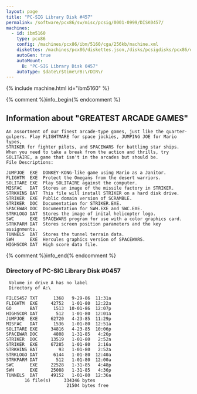 ```yaml
---
layout: page
title: "PC-SIG Library Disk #457"
permalink: /software/pcx86/sw/misc/pcsig/0001-0999/DISK0457/
machines:
  - id: ibm5160
    type: pcx86
    config: /machines/pcx86/ibm/5160/cga/256kb/machine.xml
    diskettes: /machines/pcx86/diskettes.json,/disks/pcsigdisks/pcx86/diskettes.json
    autoGen: true
    autoMount:
      B: "PC-SIG Library Disk 0457"
    autoType: $date\r$time\rB:\rDIR\r
---
```


{% include machine.html id="ibm5160" %}

{% comment %}info_begin{% endcomment %}

## Information about "GREATEST ARCADE GAMES"

    An assortment of our finest arcade-type games, just like the quarter-
    gulpers. Play FLIGHTMARE for space jockies, JUMPING JOE for Mario types,
    STRIKER for fighter pilots, and SPACEWARS for battling star ships.
    When you need to take a break from the action and thrills, try
    SOLITAIRE, a game that isn't in the arcades but should be.
    File Descriptions:
    
    JUMPJOE  EXE  DONKEY-KONG-like game using Mario as a Janitor.
    FLIGHTM  EXE  Protect the Omegans from the desert warriors.
    SOLITARE EXE  Play SOLITAIRE against the computer.
    MISFAC   DAT  Stores an image of the missile factory in STRIKER.
    STRKHINS BAT  This file will install STRIKER on a hard disk drive.
    STRIKER  EXE  Public domain version of SCRAMBLE.
    STRIKER  DOC  Documentation for STRIKER.EXE.
    SPACEWAR DOC  Documentation for SWH.EXE and SWC.EXE.
    STRKLOGO DAT  Stores the image of inital helicopter logo.
    SWC      EXE  SPACEWARS program for use with a color graphics card.
    STRKPARM DAT  Stores screen position parameters and the key assignments.
    TUNNELS  DAT  Stores the tunnel terrain data.
    SWH      EXE  Hercules graphics version of SPACEWARS.
    HIGHSCOR DAT  High score data file.
{% comment %}info_end{% endcomment %}


### Directory of PC-SIG Library Disk #0457

     Volume in drive A has no label
     Directory of A:\

    FILES457 TXT      1368   9-29-86  11:31a
    FLIGHTM  EXE     42752   1-01-80  12:22a
    GO       BAT      1513  10-01-86  12:07p
    HIGHSCOR DAT       512   1-01-80  12:01a
    JUMPJOE  EXE     62720   4-23-85  11:29p
    MISFAC   DAT      1536   1-01-80  12:51a
    SOLITARE EXE     34816   4-23-85  10:06p
    SPACEWAR DOC      4808   1-31-85   4:26p
    STRIKER  DOC     13519   1-01-80   2:52a
    STRIKER  EXE     67285   1-01-80   2:16a
    STRKHINS BAT        93   1-01-80   2:52a
    STRKLOGO DAT      6144   1-01-80  12:40a
    STRKPARM DAT       512   1-01-80  12:00a
    SWC      EXE     22528   1-31-85   4:48p
    SWH      EXE     25088   1-31-85   4:36p
    TUNNELS  DAT     49152   1-01-80  12:36a
           16 file(s)     334346 bytes
                           21504 bytes free
